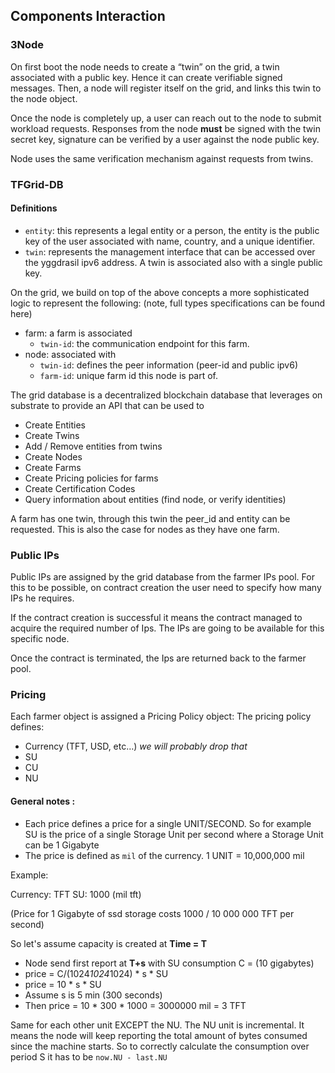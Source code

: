 ## Components Interaction

### 3Node
On first boot the node needs to create a “twin” on the grid, a twin associated with a public key. Hence it can create verifiable signed messages.
Then, a node will register itself on the grid, and links this twin to the node object.

Once the node is completely up, a user can reach out to the node to submit workload requests.
Responses from the node **must** be signed with the twin secret key, signature can be verified by a user against the node public key.

Node uses the same verification mechanism against requests from twins.

### TFGrid-DB

#### Definitions
- `entity`: this represents a legal entity or a person, the entity is the public key of the user associated with name, country, and a unique identifier.
- `twin`: represents the management interface that can be accessed over the yggdrasil ipv6 address. A twin is associated also with a single public key.

On the grid, we build on top of the above concepts a more sophisticated logic to represent the following: (note, full types specifications can be found here)
- farm: a farm is associated
  - `twin-id`: the communication endpoint for this farm.
- node:  associated with
  - `twin-id`: defines the peer information (peer-id and public ipv6)
  - `farm-id`: unique farm id this node is part of.

The grid database is a decentralized blockchain database that leverages on substrate to provide an API that can be used to
- Create Entities
- Create Twins
- Add / Remove entities from twins
- Create Nodes
- Create Farms
- Create Pricing policies for farms
- Create Certification Codes
- Query information about  entities (find node, or verify identities)

A farm has one twin, through this twin the peer_id and entity can be requested. This is also the case for nodes as they have one farm.

### Public IPs

Public IPs are assigned by the grid database from the farmer IPs pool. For this to be possible, on contract creation the user need to specify how many IPs he requires.

If the contract creation is successful it means the contract managed to acquire the required number of Ips. The IPs are going to be available for this specific node.

Once the contract is terminated, the Ips are returned back to the farmer pool.

### Pricing

Each farmer object is assigned a Pricing Policy object:
The pricing policy defines:
- Currency (TFT, USD, etc…) _we will probably drop that_
- SU
- CU
- NU

#### General notes :

- Each price defines a price for a single UNIT/SECOND. So for example SU is the price of a single Storage Unit per second where a Storage Unit can be 1 Gigabyte
- The price is defined as `mil` of the currency. 1 UNIT = 10,000,000 mil

Example:

Currency: TFT
SU: 1000 (mil tft)

(Price for 1 Gigabyte of ssd storage costs 1000 / 10 000 000  TFT per second)

So let's assume capacity is created at **Time = T**
- Node send first report at **T+s** with SU consumption C = (10 gigabytes)
- price = C/(1024*1024*1024) * s * SU
- price = 10 * s * SU
- Assume s is 5 min (300 seconds)
- Then price = 10 * 300 * 1000 = 3000000 mil = 3 TFT

Same for each other unit EXCEPT the NU. The NU unit is incremental. It means the node will keep reporting the total amount of bytes consumed since the machine starts. So to correctly calculate the consumption over period S it has to be `now.NU - last.NU`